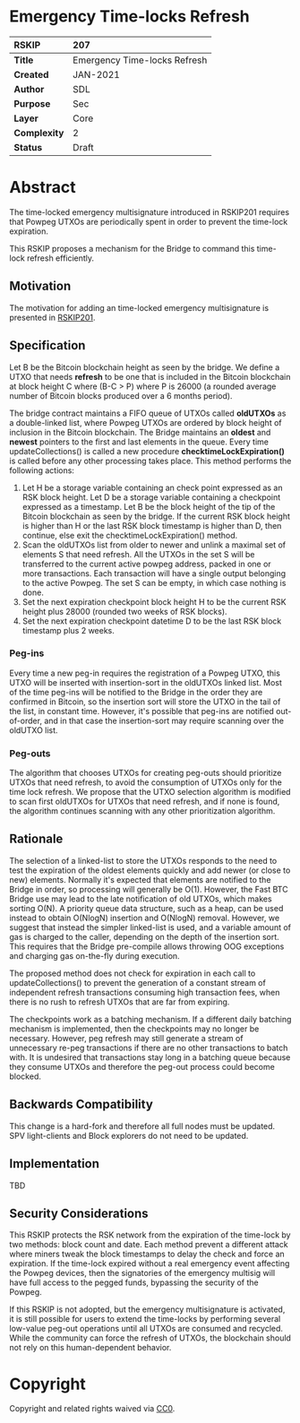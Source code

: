 # Emergency Time-locks Refresh


|RSKIP          | 207 |
| :------------ |:-------------|
|**Title**      |Emergency Time-locks Refresh|
|**Created**    |JAN-2021 |
|**Author**     | SDL |
|**Purpose**    |Sec |
|**Layer**      |Core |
|**Complexity** |2 |
|**Status**     |Draft |

#  **Abstract**

The time-locked emergency multisignature introduced in RSKIP201 requires that Powpeg UTXOs are periodically spent in order to prevent the time-lock expiration. 

This RSKIP proposes a mechanism for the Bridge to command this time-lock refresh efficiently.



## Motivation

The motivation for adding an time-locked emergency multisignature is presented in [RSKIP201](https://github.com/rsksmart/RSKIPs/blob/master/IPs/RSKIP201.md).

## Specification

Let B be the Bitcoin blockchain height as seen by the bridge. We define a UTXO that needs **refresh** to be one that is included in the Bitcoin blockchain at block height C where (B-C > P) where P is 26000 (a rounded average number of Bitcoin blocks produced over a 6 months period). 

The bridge contract maintains a FIFO queue of UTXOs called **oldUTXOs** as a double-linked list, where Powpeg UTXOs are ordered by block height of inclusion in the Bitcoin blockchain. The Bridge maintains an **oldest** and **newest** pointers to the first and last elements in the queue. Every time updateCollections() is called a new procedure **checktimeLockExpiration()** is called before any other processing takes place. This method performs the following actions:

1. Let H be a storage variable containing an check point expressed as an RSK block height. Let D be a storage variable containing a checkpoint expressed as a timestamp. Let B be the block height of the tip of the Bitcoin blockchain as seen by the bridge. If the current RSK block height is higher than H or the last RSK block timestamp is higher than D, then continue, else exit the checktimeLockExpiration() method.
2. Scan the oldUTXOs list from older to newer and unlink a maximal set of elements S that need refresh. All the UTXOs in the set S will be transferred to the current active powpeg address, packed in one or more transactions. Each transaction will have a single output belonging to the active Powpeg. The set S can be empty, in which case nothing is done. 
3. Set the next expiration checkpoint block height H to be the current RSK height plus 28000 (rounded two weeks of RSK blocks). 
4. Set the next expiration checkpoint datetime D to be the last RSK block timestamp plus 2 weeks.

### Peg-ins

Every time a new peg-in requires the registration of a Powpeg UTXO, this UTXO will be inserted with insertion-sort in the oldUTXOs linked list. Most of the time peg-ins will be notified to the Bridge in the order they are confirmed in Bitcoin, so the insertion sort will store the UTXO in the tail of the list, in constant time. However, it's possible that peg-ins are notified out-of-order, and in that case the insertion-sort may require scanning over the oldUTXO list.

### Peg-outs

The algorithm that chooses UTXOs for creating peg-outs should prioritize UTXOs that need refresh, to avoid the consumption of UTXOs only for the time lock refresh. We propose that the UTXO selection algorithm is modified to scan first oldUTXOs for UTXOs that need refresh, and if none is found, the algorithm continues scanning with any other prioritization algorithm. 

## Rationale

The selection of a linked-list to store the UTXOs responds to the need to test the expiration of the oldest elements quickly and add newer (or close to new) elements. Normally it's expected that elements are notified to the Bridge in order, so processing will generally be O(1). However, the Fast BTC Bridge use may lead to the late notification of old UTXOs, which makes sorting O(N). A priority queue data structure, such as a heap, can be used instead to obtain O(NlogN) insertion and O(NlogN) removal. However, we suggest that instead the simpler linked-list is used, and a variable amount of gas is charged to the caller, depending on the depth of the insertion sort. This requires that the Bridge pre-compile allows throwing OOG exceptions and charging gas on-the-fly during execution.

The proposed method does not check for expiration in each call to updateCollections() to prevent the generation of a constant stream of independent refresh transactions consuming high transaction fees, when there is no rush to refresh UTXOs that are far from expiring. 

The checkpoints work as a batching mechanism. If a different daily batching mechanism is implemented, then the checkpoints may no longer be necessary. However, peg refresh may still generate a stream of unnecessary re-peg transactions if there are no other transactions to batch with. It is undesired that transactions stay long in a batching queue because they consume UTXOs and therefore the peg-out process could become blocked.

## Backwards Compatibility

This change is a hard-fork and therefore all full nodes must be updated. SPV light-clients and Block explorers do not need to be updated. 

## Implementation

TBD

## Security Considerations

This RSKIP protects the RSK network from the expiration of the time-lock by two methods: block count and date. Each method prevent a different attack where miners tweak the block timestamps to delay the check and force an expiration. If the time-lock expired without a real emergency event affecting the Powpeg devices, then the signatories of the emergency multisig will have full access to the pegged funds, bypassing the security of the Powpeg.

If this RSKIP is not adopted, but the emergency multisignature is activated, it is still possible for users to extend the time-locks by performing several low-value peg-out operations until all UTXOs are consumed and recycled. While the community can force the refresh of UTXOs, the blockchain should not rely on this human-dependent behavior.

# **Copyright**

Copyright and related rights waived via [CC0](https://creativecommons.org/publicdomain/zero/1.0/).